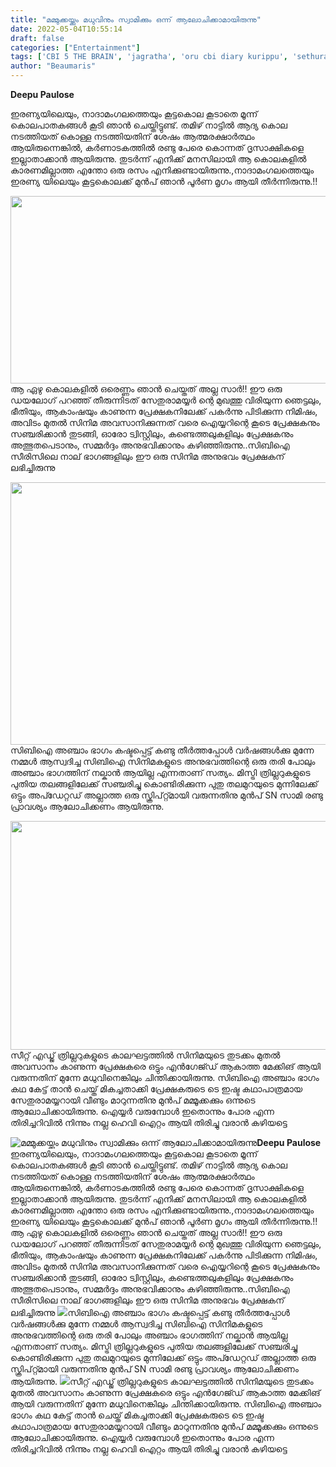 ```yaml
---
title: "മമ്മുക്കയ്ക്കും മധുവിനും സ്വാമിക്കും ഒന്ന് ആലോചിക്കാമായിരുന്നു"
date: 2022-05-04T10:55:14
draft: false
categories: ["Entertainment"]
tags: ['CBI 5 THE BRAIN', 'jagratha', 'oru cbi diary kurippu', 'sethuramayyar cbi']
author: "Beaumaris"
---
```


<strong>Deepu Paulose</strong>

ഇരണ്യയിലെയും, നാദാമംഗലത്തെയും കൂട്ടകൊല കൂടാതെ മൂന്ന് കൊലപാതകങ്ങൾ കൂടി ഞാൻ ചെയ്തിട്ടുണ്ട്. തമിഴ് നാട്ടിൽ ആദ്യ കൊല നടത്തിയത് കൊള്ള നടത്തിയതിന് ശേഷം ആത്മരക്ഷാർത്ഥം ആയിരുന്നെങ്കിൽ, കർണാടകത്തിൽ രണ്ടു പേരെ കൊന്നത് ദൃസാക്ഷികളെ ഇല്ലാതാക്കാൻ ആയിരുന്നു. തുടർന്ന് എനിക്ക് മനസിലായി ആ കൊലകളിൽ കാരണമില്ലാത്ത എന്തോ ഒരു രസം എനിക്കുണ്ടായിരുന്നു.,നാദാമംഗലത്തെയും ഇരണ്യ യിലെയും കൂട്ടകൊലക്ക് മുൻപ് ഞാൻ പൂർണ മൃഗം ആയി തീർന്നിരുന്നു.!!

<img class="size-full wp-image-332792 aligncenter" src="https://cdn.boolokam.com/articles/2022/05/grrrgrgg.jpg" alt="" width="635" height="300" />ആ ഏഴു കൊലകളിൽ ഒരെണ്ണം ഞാൻ ചെയ്തത് അല്ല സാർ!! ഈ ഒരു ഡയലോഗ് പറഞ്ഞ് തീരുന്നിടത് സേതുരാമയ്യർ ന്റെ മുഖത്തു വിരിയുന്ന ഞെട്ടലും, ഭീതിയും, ആകാംഷയും കാണുന്ന പ്രേക്ഷകനിലേക്ക് പകർന്നു പിടിക്കുന്ന നിമിഷം, അവിടം മുതൽ സിനിമ അവസാനിക്കുന്നത് വരെ ഐയ്യറിന്റെ കൂടെ പ്രേക്ഷകനും സഞ്ചരിക്കാൻ തുടങ്ങി, ഓരോ ട്വിസ്റ്റിലും, കണ്ടെത്തലുകളിലും പ്രേക്ഷകനും അത്ഭുതപെടാനും, സമ്മർദ്ദം അനുഭവിക്കാനും കഴിഞ്ഞിരുന്നു..സിബിഐ സീരിസിലെ നാല് ഭാഗങ്ങളിലും ഈ ഒരു സിനിമ അനുഭവം പ്രേക്ഷകന് ലഭിച്ചിരുന്നു

<img class="size-full wp-image-332793 aligncenter" src="https://cdn.boolokam.com/articles/2022/05/thttt.jpg" alt="" width="560" height="420" />സിബിഐ അഞ്ചാം ഭാഗം കഷ്ടപ്പെട്ട് കണ്ടു തീർത്തപ്പോൾ വർഷങ്ങൾക്കു മുന്നേ നമ്മൾ ആസ്വദിച്ച സിബിഐ സിനിമകളുടെ അനുഭവത്തിന്റെ ഒരു തരി പോലും അഞ്ചാം ഭാഗത്തിന് നല്കാൻ ആയില്ല എന്നതാണ് സത്യം. മിസ്ട്രി ത്രില്ലറുകളുടെ പുതിയ തലങ്ങളിലേക്ക് സഞ്ചരിച്ചു കൊണ്ടിരിക്കുന്ന പുതു തലമുറയുടെ മുന്നിലേക്ക് ഒട്ടും അപ്ഡേറ്റഡ് അല്ലാത്ത ഒരു സ്ക്രിപ്റ്റ്മായി വരുന്നതിനു മുൻപ് SN സാമി രണ്ടു പ്രാവശ്യം ആലോചിക്കണം ആയിരുന്നു.

<img class="wp-image-332684 aligncenter" src="https://cdn.boolokam.com/articles/2022/05/CSS.jpg" alt="" width="703" height="366" />സീറ്റ്‌ എഡ്ജ് ത്രില്ലറുകളുടെ കാലഘട്ടത്തിൽ സിനിമയുടെ തുടക്കം മുതൽ അവസാനം കാണുന്ന പ്രേക്ഷകരെ ഒട്ടും എൻഗേജ്ഡ് ആകാത്ത മേക്കിങ് ആയി വരുന്നതിന് മുന്നേ മധുവിനെങ്കിലും ചിന്തിക്കായിരുന്നു. സിബിഐ അഞ്ചാം ഭാഗം കഥ കേട്ട് താൻ ചെയ്ത് മികച്ചതാക്കി പ്രേക്ഷകരുടെ ടെ ഇഷ്ട കഥാപാത്രമായ സേതുരാമയ്യറായി വീണ്ടും മാറുന്നതിനു മുൻപ് മമ്മൂക്കക്കും ഒന്നുടെ ആലോചിക്കായിരുന്നു.
ഐയ്യർ വരുമ്പോൾ ഇതൊന്നും പോര എന്ന തിരിച്ചറിവിൽ നിന്നും നല്ല ഹെവി ഐറ്റം ആയി തിരിച്ചു വരാൻ കഴിയട്ടെ


![മമ്മുക്കയ്ക്കും മധുവിനും സ്വാമിക്കും ഒന്ന് ആലോചിക്കാമായിരുന്നു](https://cdn.boolokam.com/articles/2022/05/grrrgrgg.jpg)**Deepu Paulose** ഇരണ്യയിലെയും, നാദാമംഗലത്തെയും കൂട്ടകൊല കൂടാതെ മൂന്ന് കൊലപാതകങ്ങൾ കൂടി ഞാൻ ചെയ്തിട്ടുണ്ട്. തമിഴ് നാട്ടിൽ ആദ്യ കൊല നടത്തിയത് കൊള്ള നടത്തിയതിന് ശേഷം ആത്മരക്ഷാർത്ഥം ആയിരുന്നെങ്കിൽ, കർണാടകത്തിൽ രണ്ടു പേരെ കൊന്നത് ദൃസാക്ഷികളെ ഇല്ലാതാക്കാൻ ആയിരുന്നു. തുടർന്ന് എനിക്ക് മനസിലായി ആ കൊലകളിൽ കാരണമില്ലാത്ത എന്തോ ഒരു രസം എനിക്കുണ്ടായിരുന്നു.,നാദാമംഗലത്തെയും ഇരണ്യ യിലെയും കൂട്ടകൊലക്ക് മുൻപ് ഞാൻ പൂർണ മൃഗം ആയി തീർന്നിരുന്നു.!! ആ ഏഴു കൊലകളിൽ ഒരെണ്ണം ഞാൻ ചെയ്തത് അല്ല സാർ!! ഈ ഒരു ഡയലോഗ് പറഞ്ഞ് തീരുന്നിടത് സേതുരാമയ്യർ ന്റെ മുഖത്തു വിരിയുന്ന ഞെട്ടലും, ഭീതിയും, ആകാംഷയും കാണുന്ന പ്രേക്ഷകനിലേക്ക് പകർന്നു പിടിക്കുന്ന നിമിഷം, അവിടം മുതൽ സിനിമ അവസാനിക്കുന്നത് വരെ ഐയ്യറിന്റെ കൂടെ പ്രേക്ഷകനും സഞ്ചരിക്കാൻ തുടങ്ങി, ഓരോ ട്വിസ്റ്റിലും, കണ്ടെത്തലുകളിലും പ്രേക്ഷകനും അത്ഭുതപെടാനും, സമ്മർദ്ദം അനുഭവിക്കാനും കഴിഞ്ഞിരുന്നു..സിബിഐ സീരിസിലെ നാല് ഭാഗങ്ങളിലും ഈ ഒരു സിനിമ അനുഭവം പ്രേക്ഷകന് ലഭിച്ചിരുന്നു ![](https://cdn.boolokam.com/articles/2022/05/thttt.jpg)സിബിഐ അഞ്ചാം ഭാഗം കഷ്ടപ്പെട്ട് കണ്ടു തീർത്തപ്പോൾ വർഷങ്ങൾക്കു മുന്നേ നമ്മൾ ആസ്വദിച്ച സിബിഐ സിനിമകളുടെ അനുഭവത്തിന്റെ ഒരു തരി പോലും അഞ്ചാം ഭാഗത്തിന് നല്കാൻ ആയില്ല എന്നതാണ് സത്യം. മിസ്ട്രി ത്രില്ലറുകളുടെ പുതിയ തലങ്ങളിലേക്ക് സഞ്ചരിച്ചു കൊണ്ടിരിക്കുന്ന പുതു തലമുറയുടെ മുന്നിലേക്ക് ഒട്ടും അപ്ഡേറ്റഡ് അല്ലാത്ത ഒരു സ്ക്രിപ്റ്റ്മായി വരുന്നതിനു മുൻപ് SN സാമി രണ്ടു പ്രാവശ്യം ആലോചിക്കണം ആയിരുന്നു. ![](https://cdn.boolokam.com/articles/2022/05/CSS.jpg)സീറ്റ്‌ എഡ്ജ് ത്രില്ലറുകളുടെ കാലഘട്ടത്തിൽ സിനിമയുടെ തുടക്കം മുതൽ അവസാനം കാണുന്ന പ്രേക്ഷകരെ ഒട്ടും എൻഗേജ്ഡ് ആകാത്ത മേക്കിങ് ആയി വരുന്നതിന് മുന്നേ മധുവിനെങ്കിലും ചിന്തിക്കായിരുന്നു. സിബിഐ അഞ്ചാം ഭാഗം കഥ കേട്ട് താൻ ചെയ്ത് മികച്ചതാക്കി പ്രേക്ഷകരുടെ ടെ ഇഷ്ട കഥാപാത്രമായ സേതുരാമയ്യറായി വീണ്ടും മാറുന്നതിനു മുൻപ് മമ്മൂക്കക്കും ഒന്നുടെ ആലോചിക്കായിരുന്നു. ഐയ്യർ വരുമ്പോൾ ഇതൊന്നും പോര എന്ന തിരിച്ചറിവിൽ നിന്നും നല്ല ഹെവി ഐറ്റം ആയി തിരിച്ചു വരാൻ കഴിയട്ടെ
